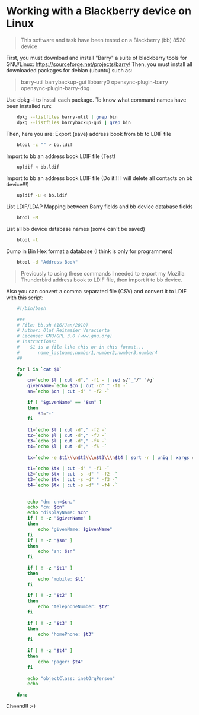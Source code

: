 # Working with a Blackberry device on Linux

> This software and task have been tested on a Blackberry (bb) 8520 device

First, you must download and install "Barry" a suite of blackberry tools for GNU/Linux: <https://sourceforge.net/projects/barry/> Then, you must install all downloaded packages for debian (ubuntu) such as: 

> barry-util barrybackup-gui libbarry0 opensync-plugin-barry opensync-plugin-barry-dbg 

Use dpkg -i  to install each package. To know what command names have been installed run: 

```bash
    dpkg --listfiles barry-util | grep bin
    dpkg --listfiles barrybackup-gui | grep bin
```

Then, here you are: Export (save) address book from bb to LDIF file 

```bash
    btool -c "" > bb.ldif
```

Import to bb an address book LDIF file (Test) 

```bash
    upldif < bb.ldif
```

Import to bb an address book LDIF file (Do it!!! I will delete all contacts on bb device!!!) 

```bash
    upldif -u < bb.ldif
```

List LDIF/LDAP Mapping between Barry fields and bb device database fields

```bash
    btool -M
```

List all bb device database names (some can't be saved) 

```bash
    btool -t
```

Dump in Bin Hex format a database (I think is only for programmers) 

```bash
    btool -d "Address Book"
```

> Previously to using these commands I needed to export my Mozilla Thunderbird address book to LDIF file, then import it to bb device.

Also you can convert a comma separated file (CSV) and convert it to LDIF with this script: 

```bash
    #!/bin/bash
    
    ###
    # File: bb.sh (16/Jan/2010)
    # Author: Olaf Reitmaier Veracierta
    # License: GNU/GPL 3.0 (www.gnu.org)
    # Instructions:
    #    $1 is a file like this or in this format...
    #       name_lastname,number1,number2,number3,number4
    ##
    
    for l in `cat $1`
    do
    	cn=`echo $l | cut -d"," -f1 - | sed s/"_"/" "/g`
    	givenName=`echo $cn | cut -d" " -f1 -`
    	sn=`echo $cn | cut -d" " -f2 -`
    
    	if [ "$givenName" == "$sn" ]
    	then
    		sn="-"
    	fi
    
    	t1=`echo $l | cut -d"," -f2 -`
    	t2=`echo $l | cut -d"," -f3 -`
    	t3=`echo $l | cut -d"," -f4 -`
    	t4=`echo $l | cut -d"," -f5 -`
    
    	tx=`echo -e $t1\\\n$t2\\\n$t3\\\n$t4 | sort -r | uniq | xargs echo`
    
    	t1=`echo $tx | cut -d" " -f1 -`
    	t2=`echo $tx | cut -s -d" " -f2 -`
    	t3=`echo $tx | cut -s -d" " -f3 -`
    	t4=`echo $tx | cut -s -d" " -f4 -`
    	
    
    	echo "dn: cn=$cn,"
    	echo "cn: $cn"
    	echo "displayName: $cn"
    	if [ ! -z "$givenName" ]
    	then
    		echo "givenName: $givenName"
    	fi
    	if [ ! -z "$sn" ]
    	then
    		echo "sn: $sn"
    	fi
    
    	if [ ! -z "$t1" ] 
    	then	
    		echo "mobile: $t1"
    	fi
    
    	if [ ! -z "$t2" ] 
    	then	
    		echo "telephoneNumber: $t2"
    	fi
    	
    	if [ ! -z "$t3" ] 
    	then	
    		echo "homePhone: $t3"
    	fi
    
    	if [ ! -z "$t4" ] 
    	then	
    		echo "pager: $t4"
    	fi
    
    	echo "objectClass: inetOrgPerson"
    	echo
    
    done
```

Cheers!!! :-)